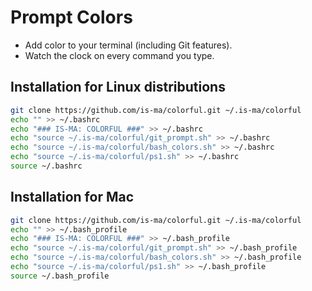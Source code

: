 # Prompt Colors

* Add color to your terminal (including Git features).
* Watch the clock on every command you type.

## Installation for Linux distributions

```bash
git clone https://github.com/is-ma/colorful.git ~/.is-ma/colorful
echo "" >> ~/.bashrc
echo "### IS-MA: COLORFUL ###" >> ~/.bashrc
echo "source ~/.is-ma/colorful/git_prompt.sh" >> ~/.bashrc
echo "source ~/.is-ma/colorful/bash_colors.sh" >> ~/.bashrc
echo "source ~/.is-ma/colorful/ps1.sh" >> ~/.bashrc
source ~/.bashrc
```

## Installation for Mac

```bash
git clone https://github.com/is-ma/colorful.git ~/.is-ma/colorful
echo "" >> ~/.bash_profile
echo "### IS-MA: COLORFUL ###" >> ~/.bash_profile
echo "source ~/.is-ma/colorful/git_prompt.sh" >> ~/.bash_profile
echo "source ~/.is-ma/colorful/bash_colors.sh" >> ~/.bash_profile
echo "source ~/.is-ma/colorful/ps1.sh" >> ~/.bash_profile
source ~/.bash_profile
```
